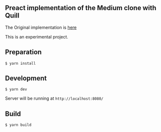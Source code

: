## Preact implementation of the Medium clone with Quill

The Original implementation is [here](https://quilljs.com/guides/cloning-medium-with-parchment/)

This is an experimental project.

## Preparation

```
$ yarn install
```

## Development

```
$ yarn dev
```

Server will be running at `http://localhost:8080/`

## Build

```
$ yarn build
```
